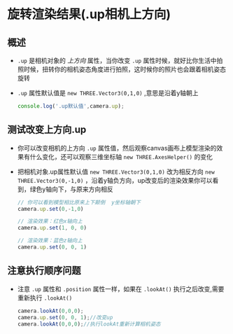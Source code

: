 # 旋转渲染结果(.up相机上方向)

## 概述

+ `.up` 是相机对象的 *上方向* 属性，当你改变 `.up` 属性时候，就好比你生活中拍照时候，扭转你的相机姿态角度进行拍照，这时候你的照片也会跟着相机姿态旋转

+ `.up` 属性默认值是 `new THREE.Vector3(0,1,0)` ,意思是沿着y轴朝上

  ```js
  console.log('.up默认值',camera.up);
  ```

## 测试改变上方向.up

+ 你可以改变相机的上方向 `.up` 属性值，然后观察canvas画布上模型渲染的效果有什么变化，还可以观察三维坐标轴 `new THREE.AxesHelper()` 的变化

+ 把相机对象.up属性默认值 `new THREE.Vector3(0,1,0)` 改为相反方向 `new THREE.Vector3(0,-1,0)` ，沿着y轴负方向，up改变后的渲染效果你可以看到，绿色y轴向下，与原来方向相反

  ```js
  // 你可以看到模型相比原来上下颠倒  y坐标轴朝下
  camera.up.set(0,-1,0)
  ```

  ```js
  // 渲染效果：红色x轴向上
  camera.up.set(1, 0, 0)
  ```

  ```js
  // 渲染效果：蓝色z轴向上
  camera.up.set(0, 0, 1)
  ```

## 注意执行顺序问题

+ 注意 `.up` 属性和 `.position` 属性一样，如果在 `.lookAt()` 执行之后改变,需要重新执行 `.lookAt()`

  ```js
  camera.lookAt(0,0,0);
  camera.up.set(0, 0, 1);//改变up
  camera.lookAt(0,0,0);//执行lookAt重新计算相机姿态
  ```
